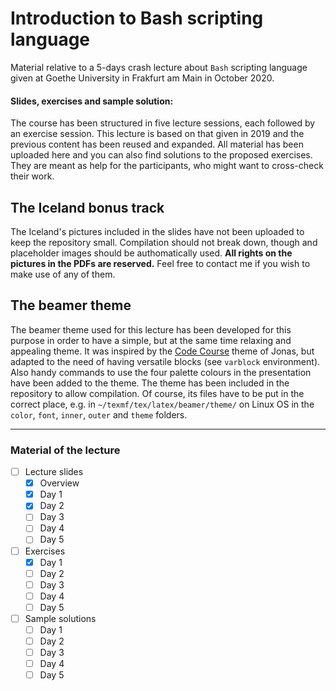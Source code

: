# Introduction to Bash scripting language

Material relative to a 5-days crash lecture about `Bash` scripting language given at Goethe University in Frakfurt am Main in October 2020.

#### Slides, exercises and sample solution:

The course has been structured in five lecture sessions, each followed by an exercise session.
This lecture is based on that given in 2019 and the previous content has been reused and expanded.
All material has been uploaded here and you can also find solutions to the proposed exercises.
They are meant as help for the participants, who might want to cross-check their work.

## The Iceland bonus track

The Iceland's pictures included in the slides have not been uploaded to keep the repository small.
Compilation should not break down, though and placeholder images should be authomatically used.
**All rights on the pictures in the PDFs are reserved.**
Feel free to contact me if you wish to make use of any of them.

## The beamer theme

The beamer theme used for this lecture has been developed for this purpose in order to have a simple, but at the same time relaxing and appealing theme.
It was inspired by the [Code Course](https://github.com/Irubataru/beamer-themes) theme of Jonas, but adapted to the need of having versatile blocks (see `varblock` environment).
Also handy commands to use the four palette colours in the presentation have been added to the theme.
The theme has been included in the repository to allow compilation.
Of course, its files have to be put in the correct place, e.g. in `~/texmf/tex/latex/beamer/theme/` on Linux OS in the `color`, `font`, `inner`, `outer` and `theme` folders.

---

### Material of the lecture

- [ ] Lecture slides
  - [X] Overview
  - [X] Day 1
  - [X] Day 2
  - [ ] Day 3
  - [ ] Day 4
  - [ ] Day 5

- [ ] Exercises
  - [X] Day 1
  - [ ] Day 2
  - [ ] Day 3
  - [ ] Day 4
  - [ ] Day 5

- [ ] Sample solutions
  - [ ] Day 1
  - [ ] Day 2
  - [ ] Day 3
  - [ ] Day 4
  - [ ] Day 5
